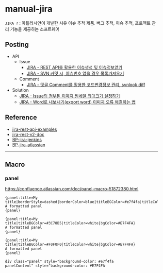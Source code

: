 # manual-jira
`JIRA ?` : 아틀라시안이 개발한 사유 이슈 추적 제품. 버그 추적, 이슈 추적, 프로젝트 관리 기능을 제공하는 소프트웨어

## Posting
- API
    - Issue
        - [JIRA - REST API를 활용한 이슈생성 및 이슈정보얻기](https://blog.naver.com/jogilsang/222243227224)
        - [JIRA - SVN 커밋 시, 이슈번호 없을 경우 목록가져오기](https://blog.naver.com/jogilsang/222316201160)
    - Comment
        - [JIRA - 댓글 Comment를 활용한 코드변경정보 관리, svnlook diff](https://blog.naver.com/jogilsang/222312827310)
- Solution
    - [JIRA - Issue의 첨부된 이미지 썸네일 최대크기 설정하기](https://blog.naver.com/jogilsang/222316187359)
    - [JIRA - Word로 내보내기(export word) 이미지 오류 해결하는 법](https://blog.naver.com/jogilsang/222314888018)

## Reference
- [jira-rest-api-examples](https://developer.atlassian.com/server/jira/platform/jira-rest-api-examples/)   
- [jira-rest-v2-doc](https://developer.atlassian.com/cloud/jira/platform/rest/v2/api-group-workflow-schemes/)  
- [BP-jira-jenkins](https://issues.jenkins.io/projects/JENKINS/issues/JENKINS-37984?filter=allopenissues)
- [BP-jira-atlassian](https://jira.atlassian.com/browse/JRACLOUD-10156)

---

## Macro
### panel
https://confluence.atlassian.com/doc/panel-macro-51872380.html   
```
{panel:title=My title|borderStyle=dashed|borderColor=blue|titleBGColor=#e7f4fa|titleColor=white|bgColor=#E7F4FA}
A formatted panel
{panel}

{panel:title=My title|titleBGColor=#3C78B5|titleColor=white|bgColor=#E7F4FA}
A formatted panel
{panel}

{panel:title=My title|titleBGColor=#F0F0F0|titleColor=white|bgColor=#E7F4FA}
A formatted panel
{panel}

div class="panel" style="background-color: #e7f4fa
panelContent" style="background-color: #E7F4FA
```
